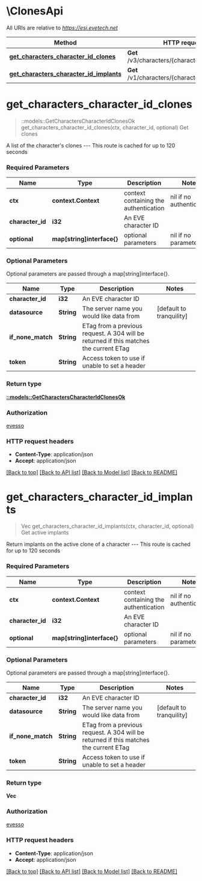 # \ClonesApi

All URIs are relative to *https://esi.evetech.net*

Method | HTTP request | Description
------------- | ------------- | -------------
[**get_characters_character_id_clones**](ClonesApi.md#get_characters_character_id_clones) | **Get** /v3/characters/{character_id}/clones/ | Get clones
[**get_characters_character_id_implants**](ClonesApi.md#get_characters_character_id_implants) | **Get** /v1/characters/{character_id}/implants/ | Get active implants


# **get_characters_character_id_clones**
> ::models::GetCharactersCharacterIdClonesOk get_characters_character_id_clones(ctx, character_id, optional)
Get clones

A list of the character's clones  ---  This route is cached for up to 120 seconds

### Required Parameters

Name | Type | Description  | Notes
------------- | ------------- | ------------- | -------------
 **ctx** | **context.Context** | context containing the authentication | nil if no authentication
  **character_id** | **i32**| An EVE character ID | 
 **optional** | **map[string]interface{}** | optional parameters | nil if no parameters

### Optional Parameters
Optional parameters are passed through a map[string]interface{}.

Name | Type | Description  | Notes
------------- | ------------- | ------------- | -------------
 **character_id** | **i32**| An EVE character ID | 
 **datasource** | **String**| The server name you would like data from | [default to tranquility]
 **if_none_match** | **String**| ETag from a previous request. A 304 will be returned if this matches the current ETag | 
 **token** | **String**| Access token to use if unable to set a header | 

### Return type

[**::models::GetCharactersCharacterIdClonesOk**](get_characters_character_id_clones_ok.md)

### Authorization

[evesso](../README.md#evesso)

### HTTP request headers

 - **Content-Type**: application/json
 - **Accept**: application/json

[[Back to top]](#) [[Back to API list]](../README.md#documentation-for-api-endpoints) [[Back to Model list]](../README.md#documentation-for-models) [[Back to README]](../README.md)

# **get_characters_character_id_implants**
> Vec<i32> get_characters_character_id_implants(ctx, character_id, optional)
Get active implants

Return implants on the active clone of a character  ---  This route is cached for up to 120 seconds

### Required Parameters

Name | Type | Description  | Notes
------------- | ------------- | ------------- | -------------
 **ctx** | **context.Context** | context containing the authentication | nil if no authentication
  **character_id** | **i32**| An EVE character ID | 
 **optional** | **map[string]interface{}** | optional parameters | nil if no parameters

### Optional Parameters
Optional parameters are passed through a map[string]interface{}.

Name | Type | Description  | Notes
------------- | ------------- | ------------- | -------------
 **character_id** | **i32**| An EVE character ID | 
 **datasource** | **String**| The server name you would like data from | [default to tranquility]
 **if_none_match** | **String**| ETag from a previous request. A 304 will be returned if this matches the current ETag | 
 **token** | **String**| Access token to use if unable to set a header | 

### Return type

**Vec<i32>**

### Authorization

[evesso](../README.md#evesso)

### HTTP request headers

 - **Content-Type**: application/json
 - **Accept**: application/json

[[Back to top]](#) [[Back to API list]](../README.md#documentation-for-api-endpoints) [[Back to Model list]](../README.md#documentation-for-models) [[Back to README]](../README.md)


